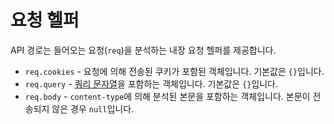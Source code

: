 # 요청 헬퍼

API 경로는 들어오는 요청(`req`)을 분석하는 내장 요청 헬퍼를 제공합니다.

- `req.cookies` - 요청에 의해 전송된 쿠키가 포함된 객체입니다. 기본값은 `{}`입니다.
- `req.query` - [쿼리 문자열](https://en.wikipedia.org/wiki/Query_string)을 포함하는 객체입니다. 기본값은 `{}`입니다.
- `req.body` - `content-type`에 의해 분석된 본문을 포함하는 객체입니다. 본문이 전송되지 않은 경우 `null`입니다.